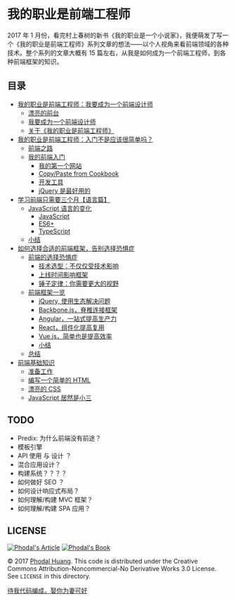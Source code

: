 我的职业是前端工程师
===

2017 年 1 月份，看完村上春树的新书《我的职业是一个小说家》，我便萌发了写一个《我的职业是前端工程师》系列文章的想法——以个人视角来看前端领域的各种技术。整个系列的文章大概有 15 篇左右，从我是如何成为一个前端工程师，到各种前端框架的知识。

目录
---

*   [我的职业是前端工程师：我要成为一个前端设计师](#我的职业是前端工程师我要成为一个前端设计师)
    *   [漂亮的前台](#漂亮的前台)
    *   [我要成为一个前端设计师](#我要成为一个前端设计师)
    *   [关于《我的职业是前端工程师》](#关于我的职业是前端工程师)
*   [我的职业是前端工程师：入门不是应该很简单吗？](#我的职业是前端工程师入门不是应该很简单吗)
    *   [前端之路](#前端之路)
    *   [我的前端入门](#我的前端入门)
        *   [我的第一个网站](#我的第一个网站)
        *   [Copy/Paste from Cookbook](#copypaste-from-cookbook)
        *   [开发工具](#开发工具)
        *   [jQuery 是最好用的](#jquery-是最好用的)
*   [学习前端只需要三个月【语言篇】](#学习前端只需要三个月语言篇)
    *   [JavaScript 语言的变化](#javascript-语言的变化)
        *   [JavaScript](#javascript)
        *   [ES6+](#es6)
        *   [TypeScript](#typescript)
    *   [小结](#小结)
*   [如何选择合适的前端框架，告别选择恐惧症](#如何选择合适的前端框架告别选择恐惧症)
    *   [前端的选择恐惧症](#前端的选择恐惧症)
        *   [技术选型：不仅仅受技术影响](#技术选型不仅仅受技术影响)
        *   [上线时间影响框架](#上线时间影响框架)
        *   [锤子定律：你需要更大的视野](#锤子定律你需要更大的视野)
    *   [前端框架一览](#前端框架一览)
        *   [jQuery, 使用生态解决问题](#jquery-使用生态解决问题)
        *   [Backbone.js，脊椎连接框架](#backbone.js脊椎连接框架)
        *   [Angular，一站式提高生产力](#angular一站式提高生产力)
        *   [React，组件化提高复用](#react组件化提高复用)
        *   [Vue.js，简单也是提高效率](#vue.js简单也是提高效率)
        *   [小结](#小结-1)
    *   [总结](#总结)
*   [前端基础知识](#前端基础知识)
    *   [准备工作](#准备工作)
    *   [编写一个简单的 HTML](#编写一个简单的-html)
    *   [漂亮的 CSS](#漂亮的-css)
    *   [JavaScript 居然是小三](#javascript-居然是小三)

TODO
---

 - Predix: 为什么前端没有前途？
 - 模板引擎
 - API 使用 与 设计 ？
 - 混合应用设计？
 - 构建系统？？？？
 - 如何做好 SEO ？
 - 如何设计响应式布局？
 - 如何理解/构建 MVC 框架？
 - 如何理解/构建 SPA 应用？

LICENSE
---

[![Phodal's Article](http://brand.phodal.com/shields/article-small.svg)](https://www.phodal.com/) [![Phodal's Book](http://brand.phodal.com/shields/book-small.svg)](https://www.phodal.com/)


© 2017 [Phodal Huang](https://www.phodal.com). This code is distributed under the Creative Commons Attribution-Noncommercial-No Derivative Works 3.0  License. See `LICENSE` in this directory.

[待我代码编成，娶你为妻可好](http://www.xuntayizhan.com/blog/ji-ke-ai-qing-zhi-er-shi-dai-wo-dai-ma-bian-cheng-qu-ni-wei-qi-ke-hao-wan/)
